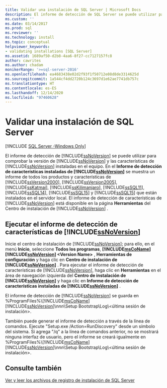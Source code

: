 ```yaml
---
title: Validar una instalación de SQL Server | Microsoft Docs
description: El informe de detección de SQL Server se puede utilizar para comprobar la versión de SQL Server y las características de SQL Server instaladas en el equipo.
ms.custom: ''
ms.date: 03/14/2017
ms.prod: sql
ms.reviewer: ''
ms.technology: install
ms.topic: conceptual
helpviewer_keywords:
- validating installations [SQL Server]
ms.assetid: 1689af50-d2b8-4aa6-8f27-cc7127157fc8
author: cawrites
ms.author: chadam
monikerRange: '>=sql-server-2016'
ms.openlocfilehash: ea4683438e02d2f93f1f50712e08d8de3314625d
ms.sourcegitcommit: 1a544cf4dd2720b124c3697d1e62ae7741db757c
ms.translationtype: HT
ms.contentlocale: es-ES
ms.lasthandoff: 12/14/2020
ms.locfileid: "97460628"
---
```

# <a name="validate-a-sql-server-installation"></a>Validar una instalación de SQL Server

[!INCLUDE [SQL Server -Windows Only](../../includes/applies-to-version/sql-windows-only.md)]
  
  El informe de detección de [!INCLUDE[ssNoVersion](../../includes/ssnoversion-md.md)] se puede utilizar para comprobar la versión de [!INCLUDE[ssNoVersion](../../includes/ssnoversion-md.md)] y las características de [!INCLUDE[ssNoVersion](../../includes/ssnoversion-md.md)] instaladas en el equipo. En el **Informe de detección de características instaladas de [!INCLUDE[ssNoVersion](../../includes/ssnoversion-md.md)]** se muestra un informe de todos los productos y características de [!INCLUDE[ssVersion2000](../../includes/ssversion2000-md.md)], [!INCLUDE[ssVersion2005](../../includes/ssversion2005-md.md)], [!INCLUDE[ssKatmai](../../includes/sskatmai-md.md)], [!INCLUDE[ssKilimanjaro](../../includes/sskilimanjaro-md.md)], [!INCLUDE[ssSQL11](../../includes/sssql11-md.md)], [!INCLUDE[ssSQL14](../../includes/sssql14-md.md)], [!INCLUDE[ssSQL15](../../includes/sssql15-md.md)] y [!INCLUDE[ssSQL15](../../includes/sssqlv14-md.md)] que están instalados en el servidor local. El informe de detección de características de [!INCLUDE[ssNoVersion](../../includes/ssnoversion-md.md)] está disponible en la página **Herramientas** del Centro de instalación de [!INCLUDE[ssNoVersion](../../includes/ssnoversion-md.md)] .  
  
 ## <a name="run-ssnoversion-features-discovery-report"></a>Ejecutar el informe de detección de características de [!INCLUDE[ssNoVersion](../../includes/ssnoversion-md.md)]  
  
 Inicie el centro de instalación de [!INCLUDE[ssNoVersion](../../includes/ssnoversion-md.md)]; para ello, en el menú **Inicio**, seleccione **Todos los programas**, **[!INCLUDE[msCoName](../../includes/msconame-md.md)][!INCLUDE[ssNoVersion](../../includes/ssnoversion-md.md)] \<Version Name>** , **Herramientas de configuración** y haga clic en **Centro de instalación de [!INCLUDE[ssNoVersion](../../includes/ssnoversion-md.md)]** . Para ejecutar el informe de detección de características de [!INCLUDE[ssNoVersion](../../includes/ssnoversion-md.md)], haga clic en **Herramientas** en el área de navegación izquierda del **Centro de instalación de [!INCLUDE[ssNoVersion](../../includes/ssnoversion-md.md)]** y haga clic en **Informe de detección de características instaladas de [!INCLUDE[ssNoVersion](../../includes/ssnoversion-md.md)]** .  
  
 El informe de detección de [!INCLUDE[ssNoVersion](../../includes/ssnoversion-md.md)] se guarda en %ProgramFiles%\\[!INCLUDE[msCoName](../../includes/msconame-md.md)][!INCLUDE[ssNoVersion](../../includes/ssnoversion-md.md)]\\*nnn*\Setup Bootstrap\Log\\<última sesión de instalación\>.  
  
 También puede generar el informe de detección a través de la línea de comandos. Ejecute "Setup.exe /Action=RunDiscovery" desde un símbolo del sistema. Si agrega "/q" a la línea de comandos anterior, no se mostrará ninguna interfaz de usuario, pero el informe se creará igualmente en %ProgramFiles%\\[!INCLUDE[msCoName](../../includes/msconame-md.md)][!INCLUDE[ssNoVersion](../../includes/ssnoversion-md.md)]\\*nnn*\Setup Bootstrap\Log\\<última sesión de instalación\>.  
  
## <a name="see-also"></a>Consulte también  
 [Ver y leer los archivos de registro de instalación de SQL Server](../../database-engine/install-windows/view-and-read-sql-server-setup-log-files.md)  
  
  
